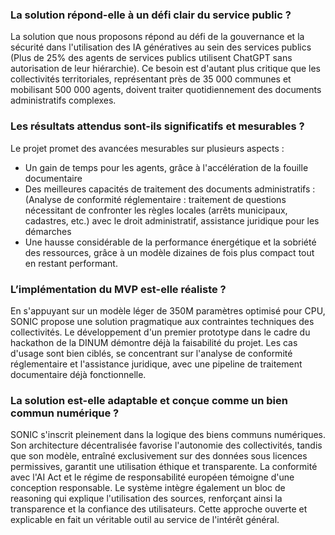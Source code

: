 ### La solution répond-elle à un défi clair du service public ?

La solution que nous proposons répond au défi de la gouvernance et la sécurité dans l'utilisation des IA génératives au sein des services publics (Plus de 25% des agents de services publics utilisent ChatGPT sans autorisation de leur hiérarchie). Ce besoin est d'autant plus critique que les collectivités territoriales, représentant près de 35 000 communes et mobilisant 500 000 agents, doivent traiter quotidiennement des documents administratifs complexes. 


### Les résultats attendus sont-ils significatifs et mesurables ?

 Le projet promet des avancées mesurables sur plusieurs aspects : 
- Un gain de temps pour les agents, grâce à l'accélération de la fouille documentaire
- Des meilleures capacités de traitement des documents administratifs : (Analyse de conformité réglementaire : traitement de questions nécessitant de confronter les règles locales (arrêts municipaux, cadastres, etc.) avec le droit administratif, assistance juridique pour les démarches
- Une hausse considérable de la performance énergétique et la sobriété des ressources, grâce à un modèle dizaines de fois plus compact tout en restant performant.

### L’implémentation du MVP est-elle réaliste ?

En s'appuyant sur un modèle léger de 350M paramètres optimisé pour CPU, SONIC propose une solution pragmatique aux contraintes techniques des collectivités. Le développement d'un premier prototype dans le cadre du hackathon de la DINUM démontre déjà la faisabilité du projet. Les cas d'usage sont bien ciblés, se concentrant sur l'analyse de conformité réglementaire et l'assistance juridique, avec une pipeline de traitement documentaire déjà fonctionnelle.

### La solution est-elle adaptable et conçue comme un bien commun numérique ?

SONIC s'inscrit pleinement dans la logique des biens communs numériques. Son architecture décentralisée favorise l'autonomie des collectivités, tandis que son modèle, entraîné exclusivement sur des données sous licences permissives, garantit une utilisation éthique et transparente. La conformité avec l'AI Act et le régime de responsabilité européen témoigne d'une conception responsable. Le système intègre également un bloc de reasoning qui explique l'utilisation des sources, renforçant ainsi la transparence et la confiance des utilisateurs. Cette approche ouverte et explicable en fait un véritable outil au service de l'intérêt général.
